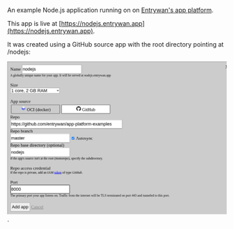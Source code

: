An example Node.js application running on on [Entrywan's app platform](https://www.entrywan.com/docs#apps).

This app is live at [https://nodejs.entrywan.app](https://nodejs.entrywan.app).

It was created using a GitHub source app with the root directory pointing at /nodejs:

![Create a node.js application from a repository](/nodejs/app-nodejs.png).